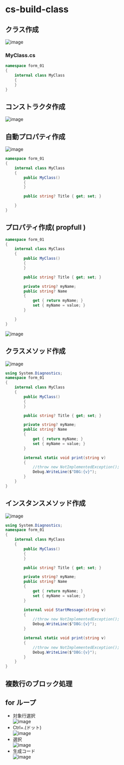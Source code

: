 # cs-build-class

## クラス作成
![image](https://user-images.githubusercontent.com/1501327/184286070-e1ec5188-7e78-49d7-a6f9-ac0a36b0c2c5.png)

### MyClass.cs
```cs
namespace form_01
{
    internal class MyClass
    {
    }
}
```

## コンストラクタ作成
![image](https://user-images.githubusercontent.com/1501327/184286277-013d7bf1-b858-4814-8aca-f0ca73202b15.png)

## 自動プロパティ作成
![image](https://user-images.githubusercontent.com/1501327/184286512-4eee171d-7530-4887-8cf3-be83329fbbdb.png)

```cs
namespace form_01
{
    internal class MyClass
    {
        public MyClass()
        {
        }

        public string? Title { get; set; }

    }
}
```

## プロパティ作成( **propfull** )

```cs
namespace form_01
{
    internal class MyClass
    {
        public MyClass()
        {
        }

        public string? Title { get; set; }

        private string? myName;
        public string? Name
        {
            get { return myName; }
            set { myName = value; }
        }

    }
}
```
![image](https://user-images.githubusercontent.com/1501327/184286840-f0064165-2462-4684-8253-5dd3322646ff.png)

## クラスメソッド作成
![image](https://user-images.githubusercontent.com/1501327/184287460-eab98f10-10e8-41f4-b403-644535b3c46f.png)
```cs
using System.Diagnostics;
namespace form_01
{
    internal class MyClass
    {
        public MyClass()
        {
        }

        public string? Title { get; set; }

        private string? myName;
        public string? Name
        {
            get { return myName; }
            set { myName = value; }
        }

        internal static void print(string v)
        {
            //throw new NotImplementedException();
            Debug.WriteLine($"DBG:{v}");
        }
    }
}
```

## インスタンスメソッド作成
![image](https://user-images.githubusercontent.com/1501327/184288808-d0a7cbaa-0417-450c-83ae-8439fbceb769.png)
```cs
using System.Diagnostics;
namespace form_01
{
    internal class MyClass
    {
        public MyClass()
        {
        }

        public string? Title { get; set; }

        private string? myName;
        public string? Name
        {
            get { return myName; }
            set { myName = value; }
        }

        internal void StartMessage(string v)
        {
            //throw new NotImplementedException();
            Debug.WriteLine($"DBG:{v}");
        }

        internal static void print(string v)
        {
            //throw new NotImplementedException();
            Debug.WriteLine($"DBG:{v}");
        }
    }
}
```

## 複数行のブロック処理
## for ループ
- 対象行選択\
    ![image](https://user-images.githubusercontent.com/1501327/184294491-a8e99c68-ea5d-4b04-be31-0a59fbd6b002.png)
- Ctrl+.(ドット)\
    ![image](https://user-images.githubusercontent.com/1501327/184294606-5489ef89-1038-41d3-a753-45e681419a34.png)
- 選択\
    ![image](https://user-images.githubusercontent.com/1501327/184294700-458e9c19-51a1-436b-8fe7-889cafb4dc7b.png)
- 生成コード\
    ![image](https://user-images.githubusercontent.com/1501327/184294844-bd23f85b-f12a-4d3c-89d6-719a499e7577.png)
